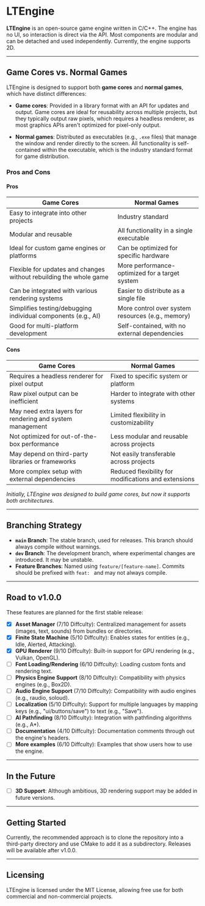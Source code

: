 # LTEngine

**LTEngine** is an open-source game engine written in C/C++. The engine has no UI, so interaction is direct via the API. Most components are modular and can be detached and used independently. Currently, the engine supports 2D.

---

## Game Cores vs. Normal Games

LTEngine is designed to support both **game cores** and **normal games**, which have distinct differences:

- **Game cores**: Provided in a library format with an API for updates and output. Game cores are ideal for reusability across multiple projects, but they typically output raw pixels, which requires a headless renderer, as most graphics APIs aren't optimized for pixel-only output.

- **Normal games**: Distributed as executables (e.g., `.exe` files) that manage the window and render directly to the screen. All functionality is self-contained within the executable, which is the industry standard format for game distribution.

### Pros and Cons

#### Pros

| Game Cores                                                        | Normal Games                                                                      |
|-------------------------------------------------------------------|-----------------------------------------------------------------------------------|
| Easy to integrate into other projects                             | Industry standard                                                                 |
| Modular and reusable                                              | All functionality in a single executable                                          |
| Ideal for custom game engines or platforms                        | Can be optimized for specific hardware                                            |
| Flexible for updates and changes without rebuilding the whole game| More performance-optimized for a target system                                    |
| Can be integrated with various rendering systems                  | Easier to distribute as a single file                                             |
| Simplifies testing/debugging individual components (e.g., AI)     | More control over system resources (e.g., memory)                                 |
| Good for multi-platform development                               | Self-contained, with no external dependencies                                     |

#### Cons

| Game Cores                                                        | Normal Games                                              |
|-------------------------------------------------------------------|-----------------------------------------------------------|
| Requires a headless renderer for pixel output                     | Fixed to specific system or platform                      |
| Raw pixel output can be inefficient                               | Harder to integrate with other systems                    |
| May need extra layers for rendering and system management         | Limited flexibility in customizability                    |
| Not optimized for out-of-the-box performance                      | Less modular and reusable across projects                 |
| May depend on third-party libraries or frameworks                 | Not easily transferable across projects                   |
| More complex setup with external dependencies                     | Reduced flexibility for modifications and extensions      |

*Initially, LTEngine was designed to build game cores, but now it supports both architectures.*

---

## Branching Strategy

- **`main` Branch**: The stable branch, used for releases. This branch should always compile without warnings.
- **`dev` Branch**: The development branch, where experimental changes are introduced. It may be unstable.
- **Feature Branches**: Named using `feature/[feature-name]`. Commits should be prefixed with `feat: ` and may not always compile.

---

## Road to v1.0.0

These features are planned for the first stable release:

- [x] **Asset Manager** (7/10 Diffculty): Centralized management for assets (images, text, sounds) from bundles or directories.
- [x] **Finite State Machine** (5/10 Diffculty): Enables states for entities (e.g., Idle, Alerted, Attacking).
- [x] **GPU Renderer** (9/10 Diffculty): Built-in support for GPU rendering (e.g., Vulkan, OpenGL).
- [ ] **Font Loading/Rendering** (6/10 Diffculty): Loading custom fonts and rendering text.
- [ ] **Physics Engine Support** (8/10 Diffculty): Compatibility with physics engines (e.g., Box2D).
- [ ] **Audio Engine Support** (7/10 Diffculty): Compatibility with audio engines (e.g., raudio, soloud).
- [ ] **Localization** (5/10 Diffculty): Support for multiple languages by mapping keys (e.g., "ui/buttons/save") to text (e.g., "Save").
- [ ] **AI Pathfinding** (8/10 Diffculty): Integration with pathfinding algorithms (e.g., A*).
- [ ] **Documentation** (4/10 Diffculty): Documentation comments through out the engine's headers.
- [ ] **More examples** (6/10 Diffculty): Examples that show users how to use the engine.

---

## In the Future

- [ ] **3D Support**: Although ambitious, 3D rendering support may be added in future versions.

---

## Getting Started

Currently, the recommended approach is to clone the repository into a third-party directory and use CMake to add it as a subdirectory. Releases will be available after v1.0.0.

---

## Licensing

LTEngine is licensed under the MIT License, allowing free use for both commercial and non-commercial projects.

